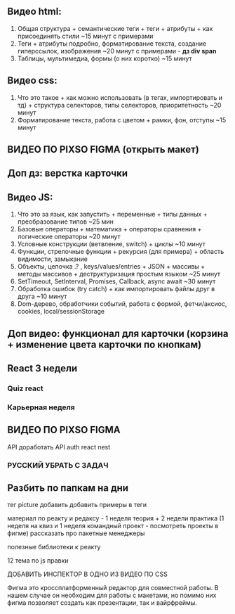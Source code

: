 
## Видео html:

1. Общая структура + семантические теги + теги + атрибуты + как присоединять стили ~15 минут с примерами
2.  Теги + атрибуты подробно, форматирование текста, создание гиперссылок, изображения ~20 минут с примерами - **дз div span**
3. Таблицы, мультимедиа, формы (о них коротко) ~15 минут

## Видео css:
1. Что это такое + как можно использовать (в тегах, импортировать и тд) + структура селекторов, типы селекторов, приоритетность ~20 минут
2. Форматирование текста, работа с цветом + рамки, фон, отступы ~15 минут

## ВИДЕО ПО PIXSO FIGMA (открыть макет)
## Доп дз: верстка карточки

## Видео JS:
1. Что это за язык, как запустить + переменные + типы данных + преобразование типов ~25 мин
2. Базовые операторы + математика + операторы сравнения + логические операторы ~20 минут
3. Условные конструкции (ветвление, switch) + циклы ~10 минут
4. Функции, стрелочные функции + рекурсия (для примера) + область видимости, замыкание 
5. Объекты, цепочка .? , keys/values/entries + JSON + массивы + методы массивов + деструктуризация простым языком ~25 минут
6. SetTimeout, SetInterval, Promises, Callback, async await ~30 минут
7. Обработка ошибок (try catch) + как импортировать файлы друг в друга ~10 минут
8. Dom-дерево, обработчики событий, работа с формой, фетчи/аксиос, cookies, local/sessionStorage

## Доп видео: функционал для карточки (корзина + изменение цвета карточки по кнопкам)

## React 3 недели
### Quiz react
### Карьерная неделя


 
 ## ВИДЕО ПО PIXSO FIGMA
 API доработать
 API auth react nest
### РУССКИЙ УБРАТЬ С ЗАДАЧ
## Разбить по папкам на дни

тег picture добавить
добавить примеры в теги

материал по реакту и редаксу - 1 неделя теория + 2 недели практика (1 неделя на квиз и 1 неделя командный проект - посмотреть проекты в фигме)
рассказать про пакетные менеджеры 

полезные библиотеки к реакту

12 тема по js правки

ДОБАВИТЬ ИНСПЕКТОР В ОДНО ИЗ ВИДЕО ПО CSS

Фигма это кроссплатформенный редактор для совместной работы. В нашем случае он необходим для работы с макетами, но помимо них фигма позволяет создать как презентации, так и вайрфреймы. 
